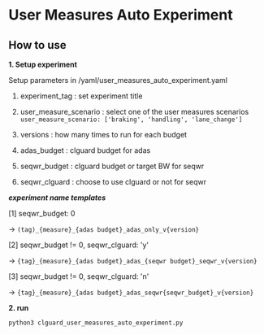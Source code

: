 # User Measures Auto Experiment

## How to use

**1. Setup experiment**

Setup parameters in /yaml/user_measures_auto_experiment.yaml

1. experiment_tag : set experiment title

2. user_measure_scenario : select one of the user measures scenarios
```user_measure_scenario: ['braking', 'handling', 'lane_change']```

3. versions : how many times to run for each budget

4. adas_budget : clguard budget for adas

5. seqwr_budget : clguard budget or target BW for seqwr

6. seqwr_clguard : choose to use clguard or not for seqwr


***experiment name templates***

[1] seqwr_budget: 0

-> `(tag)_{measure}_{adas budget}_adas_only_v{version}`

[2] seqwr_budget != 0, seqwr_clguard: 'y'

-> `{tag}_{measure}_{adas budget}_adas_{seqwr budget}_seqwr_v{version}`

[3] seqwr_budget != 0, seqwr_clguard: 'n'

-> `{tag}_{measure}_{adas budget}_adas_seqwr{seqwr_budget}_v{version}`


**2. run**

    python3 clguard_user_measures_auto_experiment.py 
